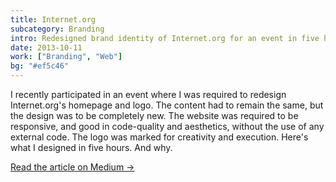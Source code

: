 ```yaml
---
title: Internet.org
subcategory: Branding
intro: Redesigned brand identity of Internet.org for an event in five hours. Made a trustworthy, user-centric brand.
date: 2013-10-11
work: ["Branding", "Web"]
bg: "#ef5c46"
---
```


I recently participated in an event where I was required to redesign Internet.org's homepage and logo. The content had to remain the same, but the design was to be completely new. The website was required to be responsive, and good in code-quality and aesthetics, without the use of any external code. The logo was marked for creativity and execution. Here's what I designed in five hours. And why.

[Read the article on Medium &rarr;](https://medium.com/@anandchowdhary/internet-org-redesign-42faa1cf0af)

<div class="two-images">
	<div><img alt="" src="/images/projects/internet.org/1.jpg"></div>
	<div><img alt="" src="/images/projects/internet.org/2.jpg"></div>
</div>
<div class="two-images">
	<div><img alt="" src="/images/projects/internet.org/3.png"></div>
	<div><img alt="" src="/images/projects/internet.org/4.png"></div>
</div>